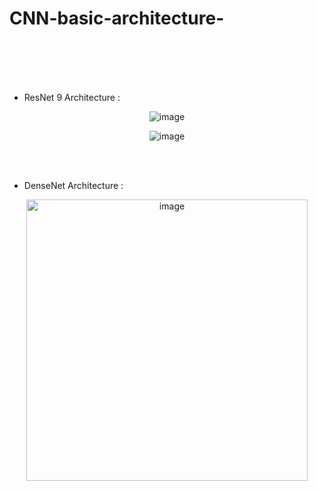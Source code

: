 # CNN-basic-architecture-

<br><br><br><br>
- ResNet 9 Architecture : <br>
<div align="center">
  
![image](https://github.com/Poulami2515/CNN-basic-architecture-/assets/91011865/3366a5df-caed-4b45-a390-d6c04f000fa5) <br>
  
![image](https://github.com/Poulami2515/CNN-basic-architecture-/assets/91011865/dc59847f-febe-45ed-8207-c4ba06aa15cb) </div>
<br><br>
- DenseNet Architecture : <br>
<div align="center">
<img width="450" alt="image" src="https://github.com/Poulami2515/CNN-basic-architecture-/assets/91011865/274378f3-f6b0-43f5-9c49-9c690e337dba">
</div>

